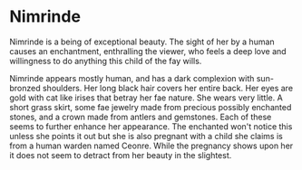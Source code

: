 # Nimrinde

Nimrinde is a being of exceptional beauty. The sight of her by a human causes an enchantment, enthralling the viewer, who feels a deep love and willingness to do anything this child of the fay wills.

Nimrinde appears mostly human, and has a dark complexion with sun-bronzed shoulders. Her long black hair covers her entire back. Her eyes are gold with cat like irises that betray her fae nature. She wears very little. A short grass skirt, some fae jewelry made from precious possibly enchanted stones, and a crown made from antlers and gemstones. Each of these seems to further enhance her appearance. The enchanted won't notice this unless she points it out but she is also pregnant with a child she claims is from a human warden named Ceonre. While the pregnancy shows upon her it does not seem to detract from her beauty in the slightest.